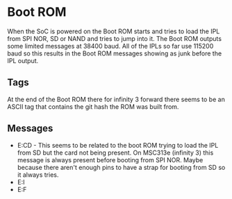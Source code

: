 # Boot ROM

When the SoC is powered on the Boot ROM starts and tries to load the IPL from SPI NOR, SD or NAND and tries to jump into it.
The Boot ROM outputs some limited messages at 38400 baud. All of the IPLs so far use 115200 baud so this results in the Boot ROM messages showing as junk before the IPL output.

## Tags

At the end of the Boot ROM there for infinity 3 forward there seems to be an ASCII tag that contains the git hash the ROM was built from.

## Messages

 - E:CD - This seems to be related to the boot ROM trying to load the IPL from SD but the card not being present. On MSC313e (infinity 3) this message is always present before booting from SPI NOR. Maybe because there aren't enough pins to have a strap for booting from SD so it always tries.
 - E:I
 - E:F
